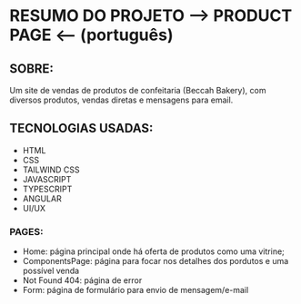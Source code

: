 # RESUMO DO PROJETO --> PRODUCT PAGE <-- (português)

##  SOBRE:

Um site de vendas de produtos de confeitaria (Beccah Bakery), com diversos produtos, vendas diretas e mensagens para email.

## TECNOLOGIAS USADAS:

* HTML
* CSS
* TAILWIND CSS
* JAVASCRIPT
* TYPESCRIPT
* ANGULAR
* UI/UX

### PAGES: 

* Home: página principal onde há oferta de produtos como uma vitrine;
* ComponentsPage: página para focar nos detalhes dos pordutos e uma possível venda
* Not Found 404: página de error
* Form: página de formulário para envio de mensagem/e-mail
